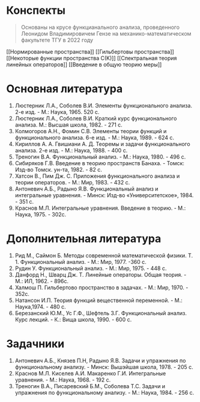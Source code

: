 # Конспекты
>Основаны на крусе функцианального анализа, проведенного Леонидом Владимировичем Гензе на механико-математическом факультете ТГУ в 2022 году 

[[Нормированные пространства]]
[[Гильбертовы пространства]]
[[Некоторые функции пространства C(K)]]
[[Спектральная теория линейных операторов]]
[[Введение в общую теорию меры]]


# Основная литература
1. Люстерник Л.А., Соболев В.И. Элементы функционального анализа. 2-е изд. - М.: Наука, 1965. 520 с. 
2. Люстерник Л.А., Соболев В.И. Краткий курс функционального анализа. М.: Высшая школа, 1982. - 271 с. 
3. Колмогоров А.Н., Фомин С.В. Элементы теории функций и функционального анализа. 6-е изд. - М.: Наука, 1989. - 624 с. 
4. Кириллов А. А. Гвишиани А. Д. Теоремы и задачи функционального анализа. 2-е изд. - М.: Наука, 1988. - 400 с.
5. Треногин В.А. Функциональный анализ. - М.: Наука, 1980. - 496 с.
6. Сибиряков Г.В. Введение в теорию пространств Банаха. - Томск: Изд-во Томск. ун-та, 1982. - 82 с. 
7. Хатсон В., Пим Дж. С. Приложения функционального анализа и теории операторов. - М.: Мир, 1983. - 432 с.
8. Антоневич А.Б., Радыно Я.В. Функциональный анализ и интегральные уравнения. - Минск: Изд-во «Университетское», 1984. - 351 с. 
9. Краснов М.Л. Интегральные уравнения. Введение в теорию. - М.: Наука, 1975. - 302с.

# Дополнительная литература
1. Рид М., Саймон Б. Методы современной математической физики. Т. 1. Функциональный анализ. - М.: Мир, 1977. -360 с. 
2. Рудин У. Функциональный анализ. - М.: Мир, 1975. - 448 с. 
3. Данфорд Н., Шварц Дж. Т. Линейные операторы. Общая теория. - М.: ИЛ, 1962. - 896с. 
4. Халмош П. Гильбертово пространство в задачах. - М.: Мир, 1970. - 352с. 
5. Натансон И.П. Теория функций вещественной переменной. - М.: Наука,1974. - 480 с. 
6. Березанский Ю.М., Ус Г.Ф., Шефтель З.Г. Функциональный анализ. Курс лекций. - К.: Вища школа, 1990. - 600 с.

# Задачники
1. Антоневич А.Б., Князев П.Н, Радыно Я.В. Задачи и упражнения по функциональному анализу. - Минск: Вышэйшая школа, 1978. - 205 с. 
2. Краснов М.Л. Киселев А.И. Макаренко Г.И. Интегральные уравнения. - М.: Наука, 1968. - 192 с. 
3. Треногин В.А., Писаревский Б.М., Соболева Т.С. Задачи и упражнения по функциональному анализу. - М.: Наука, 1984. - 256 с.